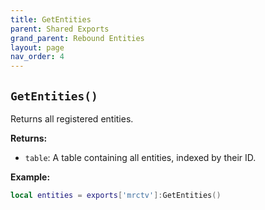 ```yaml
--- 
title: GetEntities 
parent: Shared Exports 
grand_parent: Rebound Entities 
layout: page
nav_order: 4
--- 
```


## `GetEntities()`
Returns all registered entities.

**Returns:**
- `table`: A table containing all entities, indexed by their ID.

**Example:**
```lua
local entities = exports['mrctv']:GetEntities()
```

